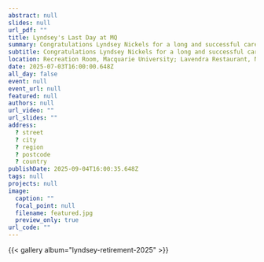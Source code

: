 ```yaml
---
abstract: null
slides: null
url_pdf: ""
title: Lyndsey's Last Day at MQ
summary: Congratulations Lyndsey Nickels for a long and successful career at Macquarie University!
subtitle: Congratulations Lyndsey Nickels for a long and successful career at Macquarie University!
location: Recreation Room, Macquarie University; Lavendra Restaurant, North Sydney
date: 2025-07-03T16:00:00.648Z
all_day: false
event: null
event_url: null
featured: null
authors: null
url_video: ""
url_slides: ""
address:
  ? street
  ? city
  ? region
  ? postcode
  ? country
publishDate: 2025-09-04T16:00:35.648Z
tags: null
projects: null
image:
  caption: ""
  focal_point: null
  filename: featured.jpg
  preview_only: true
url_code: ""
---
```


{{< gallery album="lyndsey-retirement-2025" >}}
